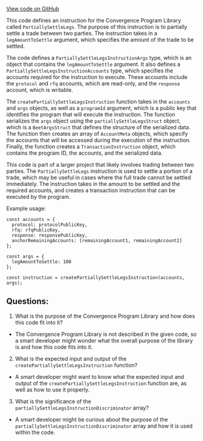 [View code on GitHub](https://github.com/convergence-rfq/convergence-program-library/rfq/js/generated/instructions/partiallySettleLegs.ts)

This code defines an instruction for the Convergence Program Library called `PartiallySettleLegs`. The purpose of this instruction is to partially settle a trade between two parties. The instruction takes in a `legAmountToSettle` argument, which specifies the amount of the trade to be settled. 

The code defines a `PartiallySettleLegsInstructionArgs` type, which is an object that contains the `legAmountToSettle` argument. It also defines a `PartiallySettleLegsInstructionAccounts` type, which specifies the accounts required for the instruction to execute. These accounts include the `protocol` and `rfq` accounts, which are read-only, and the `response` account, which is writable. 

The `createPartiallySettleLegsInstruction` function takes in the `accounts` and `args` objects, as well as a `programId` argument, which is a public key that identifies the program that will execute the instruction. The function serializes the `args` object using the `partiallySettleLegsStruct` object, which is a `BeetArgsStruct` that defines the structure of the serialized data. The function then creates an array of `AccountMeta` objects, which specify the accounts that will be accessed during the execution of the instruction. Finally, the function creates a `TransactionInstruction` object, which contains the program ID, the accounts, and the serialized data.

This code is part of a larger project that likely involves trading between two parties. The `PartiallySettleLegs` instruction is used to settle a portion of a trade, which may be useful in cases where the full trade cannot be settled immediately. The instruction takes in the amount to be settled and the required accounts, and creates a transaction instruction that can be executed by the program. 

Example usage:

```
const accounts = {
  protocol: protocolPublicKey,
  rfq: rfqPublicKey,
  response: responsePublicKey,
  anchorRemainingAccounts: [remainingAccount1, remainingAccount2]
};

const args = {
  legAmountToSettle: 100
};

const instruction = createPartiallySettleLegsInstruction(accounts, args);
```
## Questions: 
 1. What is the purpose of the Convergence Program Library and how does this code fit into it?
- The Convergence Program Library is not described in the given code, so a smart developer might wonder what the overall purpose of the library is and how this code fits into it.

2. What is the expected input and output of the `createPartiallySettleLegsInstruction` function?
- A smart developer might want to know what the expected input and output of the `createPartiallySettleLegsInstruction` function are, as well as how to use it properly.

3. What is the significance of the `partiallySettleLegsInstructionDiscriminator` array?
- A smart developer might be curious about the purpose of the `partiallySettleLegsInstructionDiscriminator` array and how it is used within the code.